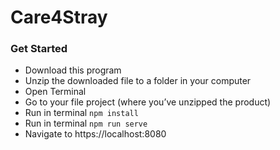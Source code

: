 # Care4Stray

### Get Started

- Download this program
- Unzip the downloaded file to a folder in your computer
- Open Terminal
- Go to your file project (where you’ve unzipped the product)
- Run in terminal `npm install`
- Run in terminal `npm run serve`
- Navigate to https://localhost:8080
